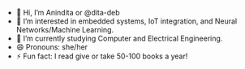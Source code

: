 - 👋 Hi, I’m Anindita or @dita-deb
- 👀 I’m interested in embedded systems, IoT integration, and Neural Networks/Machine Learning.
- 🌱 I’m currently studying Computer and Electrical Engineering.
- 😄 Pronouns: she/her
- ⚡ Fun fact: I read give or take 50-100 books a year!

<!---
dita-deb/dita-deb is a ✨ special ✨ repository because its `README.md` (this file) appears on your GitHub profile.
You can click the Preview link to take a look at your changes.
--->
